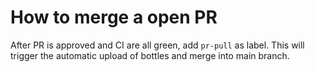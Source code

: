 # How to merge a open PR
After PR is approved and CI are all green, add `pr-pull` as label.
This will trigger the automatic upload of bottles and merge into main branch.